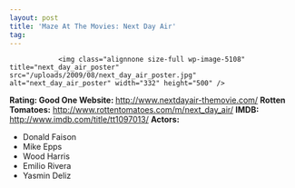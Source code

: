```yaml
---
layout: post
title: 'Maze At The Movies: Next Day Air'
tag: 
---
```



                <img class="alignnone size-full wp-image-5108" title="next_day_air_poster" src="/uploads/2009/08/next_day_air_poster.jpg" alt="next_day_air_poster" width="332" height="500" />
<p><strong>Rating: Good One
Website: </strong><a href="http://www.nextdayair-themovie.com/"><a href="http://www.nextdayair-themovie.com/">http://www.nextdayair-themovie.com/</a></a>
<strong>Rotten Tomatoes:</strong> <a href="http://www.rottentomatoes.com/m/next_day_air/"><a href="http://www.rottentomatoes.com/m/next_day_air/">http://www.rottentomatoes.com/m/next_day_air/</a></a>
<strong>IMDB: </strong><a href="http://www.imdb.com/title/tt1097013/"><a href="http://www.imdb.com/title/tt1097013/">http://www.imdb.com/title/tt1097013/</a></a>
<strong>Actors:</strong></p>
<ul>
    <li>Donald Faison</li>
    <li>Mike Epps</li>
    <li>Wood Harris</li>
    <li>Emilio Rivera</li>
    <li>Yasmin Deliz</li>
</ul>
            
